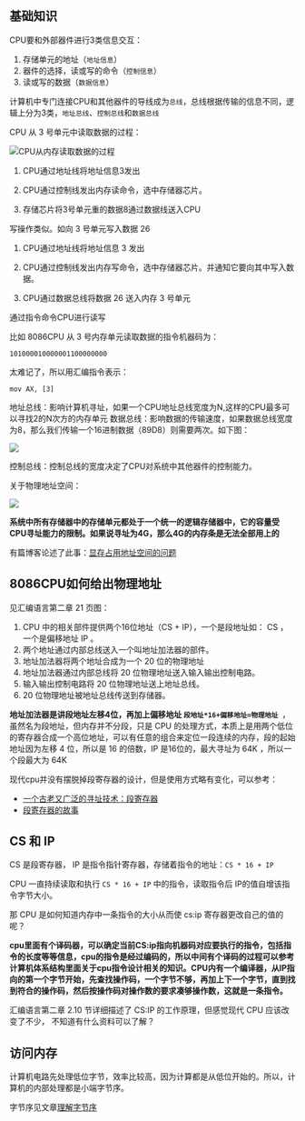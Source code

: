 ## 基础知识

CPU要和外部器件进行3类信息交互：

1. 存储单元的地址（`地址信息`）
2. 器件的选择，读或写的命令（`控制信息`）
3. 读或写的数据（`数据信息`）

计算机中专门连接CPU和其他器件的导线成为`总线`，总线根据传输的信息不同，逻辑上分为3类，`地址总线`、`控制总线`和`数据总线`

CPU 从 3 号单元中读取数据的过程：

![CPU从内存读取数据的过程](http://qiniu.liupzmin.com/cpu-read-data-from-memory.png)

1. CPU通过地址线将地址信息3发出

2. CPU通过控制线发出内存读命令，选中存储器芯片。

3. 存储芯片将3号单元重的数据8通过数据线送入CPU

写操作类似。如向 3 号单元写入数据 26

1. CPU通过地址线将地址信息 3 发出

2. CPU通过控制线发出内存写命令，选中存储器芯片。并通知它要向其中写入数据。

3. CPU通过数据总线将数据 26 送入内存 3 号单元

通过指令命令CPU进行读写

比如 8086CPU 从 3 号内存单元读取数据的指令机器码为：

`101000010000001100000000`

太难记了，所以用汇编指令表示：

`mov AX, [3]`

地址总线：影响计算机寻址，如果一个CPU地址总线宽度为N,这样的CPU最多可以寻找2的N次方的内存单元
数据总线：影响数据的传输速度，如果数据总线宽度为8，那么我们传输一个16进制数据（89D8）则需要两次。如下图：

![](http://qiniu.liupzmin.com/data-bus.png)

控制总线：控制总线的宽度决定了CPU对系统中其他器件的控制能力。

关于物理地址空间：

![](http://qiniu.liupzmin.com/physical-address-space.png)

**系统中所有存储器中的存储单元都处于一个统一的逻辑存储器中，它的容量受CPU寻址能力的限制。如果说寻址为4G，那么4G的内存条是无法全部用上的**

有篇博客论述了此事：[显存占用地址空间的问题](https://blog.csdn.net/vigour_lu/article/details/1966672)

## 8086CPU如何给出物理地址

见汇编语言第二章 21 页图：

1. CPU 中的相关部件提供两个16位地址（CS +  IP），一个是段地址如： CS ，一个是偏移地址 IP 。
2. 两个地址通过内部总线送入一个叫地址加法器的部件。
3. 地址加法器将两个地址合成为一个 20 位的物理地址
4. 地址加法器通过内部总线将 20 位物理地址送入输入输出控制电路。
5. 输入输出控制电路将 20 位物理地址送上地址总线。
6. 20 位物理地址被地址总线传送到存储器。


**地址加法器是讲段地址左移4位，再加上偏移地址 `段地址*16+偏移地址=物理地址 `**，虽然名为段地址，但内存并不分段，只是 CPU 的处理方式，本质上是用两个低位的寄存器合成一个高位地址，可以有任意的组合来定位一段连续的内存，段的起始地址因为左移 4 位，所以是 16 的倍数，IP 是16位的，最大寻址为 64K ，所以一个段最大为 64K

现代cpu并没有摆脱掉段寄存器的设计，但是使用方式略有变化，可以参考：
- [一个古老又广泛的寻址技术：段寄存器](https://zhuanlan.zhihu.com/p/69504370)
- [段寄存器的故事](https://www.cnblogs.com/johnnyflute/p/3564894.html)

## CS 和 IP

CS 是段寄存器， IP 是指令指针寄存器，存储着指令的地址：` CS * 16 + IP `

CPU 一直持续读取和执行 `CS * 16 + IP` 中的指令，读取指令后 IP的值自增该指令字节大小。

那 CPU 是如何知道内存中一条指令的大小从而使 cs:ip 寄存器更改自己的值的呢？

**cpu里面有个译码器，可以确定当前CS:ip指向机器码对应要执行的指令，包括指令的长度等等信息，cpu的指令是经过编码的，所以中间有个译码的过程可以参考计算机体系结构里面关于cpu指令设计相关的知识。CPU内有一个编译器，从IP指向的第一个字节开始，先查找操作码，一个字节不够，再加上下一个字节，直到找到符合的操作码，然后按操作码对操作数的要求凑够操作数，这就是一条指令。**

汇编语言第二章 2.10 节详细描述了 CS:IP 的工作原理，但感觉现代 CPU 应该改变了不少， 不知道有什么资料可以了解？

## 访问内存

计算机电路先处理低位字节，效率比较高，因为计算都是从低位开始的。所以，计算机的内部处理都是小端字节序。

字节序见文章[理解字节序](https://www.ruanyifeng.com/blog/2016/11/byte-order.html)